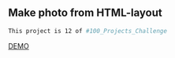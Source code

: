 ## Make photo from HTML-layout

```bash
This project is 12 of #100_Projects_Challenge
```

[DEMO](https://100.yablonev.art/12)
